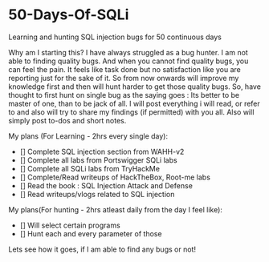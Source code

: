 # 50-Days-Of-SQLi
Learning and hunting SQL injection bugs for 50 continuous days 

Why am I starting this?
I have always struggled as a bug hunter. I am not able to finding quality bugs. And when you cannot find quality bugs, you can feel the pain. It feels like task done but no satisfaction like you are reporting just for the sake of it. So from now onwards will improve my knowledge first and then will hunt harder to get those quality bugs. So, have thought to first hunt on single bug as the saying goes : Its better to be master of one, than to be jack of all. I will post everything i will read, or refer to and also will try to share my findings (if permitted) with you all. Also will simply post to-dos and short notes. 

My plans (For Learning - 2hrs every single day):
- [] Complete SQL injection section from WAHH-v2
- [] Complete all labs from Portswigger SQLi labs
- []  Complete all SQLi labs from TryHackMe 
- []  Complete/Read writeups of HackTheBox, Root-me labs
- []  Read the book : SQL Injection Attack and Defense
- []  Read writeups/vlogs related to SQL injection

My plans(For hunting - 2hrs atleast daily from the day I feel like):
- []  Will select certain programs
- []  Hunt each and every parameter of those

Lets see how it goes, if I am able to find any bugs or not!

